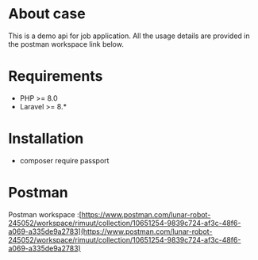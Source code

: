 # About case
This is a demo api for job application. All the usage details are provided in the postman workspace link below.


# Requirements
- PHP >= 8.0
- Laravel >= 8.*

# Installation

- composer require passport

# Postman
Postman workspace :[https://www.postman.com/lunar-robot-245052/workspace/rimuut/collection/10651254-9839c724-af3c-48f6-a069-a335de9a2783](https://www.postman.com/lunar-robot-245052/workspace/rimuut/collection/10651254-9839c724-af3c-48f6-a069-a335de9a2783)  